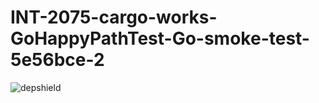 # INT-2075-cargo-works-GoHappyPathTest-Go-smoke-test-5e56bce-2

![depshield](https://cpeters2.dev.depshield.sonatype.org/badges/depshield-testing/INT-2075-cargo-works-GoHappyPathTest-Go-smoke-test-5e56bce-2/depshield.svg)